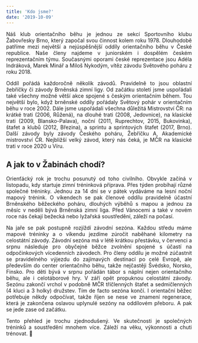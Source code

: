 ```yaml
---
title: 'Kdo jsme?'
date: '2019-10-09'
---
```

<style>
p {
  text-align: justify;
  text-justify: inter-word;
}
</style>

Náš klub orientačního běhu je jednou ze sekcí Sportovního klubu Žabovřesky Brno, který započal svou činnost kolem roku 1978. Dlouhodobě patříme mezi největší a nejúspěšnější oddíly orientačního běhu v České republice. Naše členy najdeme v juniorském i dospělém českém reprezentačním týmu. Současnými oporami české reprezentace jsou Adéla Indráková, Marek Minář a Miloš Nykodým, vítěz závodu Světového poháru z roku 2018.

Oddíl pořádá každoročně několik závodů. Pravidelně to jsou oblastní žebříčky či závody Brněnská zimní ligy. Od začátku století jsme uspořádali také všechny možné větší akce spojené s českým orientačním během. Tou největší bylo, když brněnské oddíly pořádaly Světový pohár v orientačním běhu v roce 2002. Dále jsme uspořádali všechna důležitá Mistrovství ČR: na krátké trati (2006, Růžená), na dlouhé trati (2008, Jedovnice), na klasické trati (2009, Blansko-Palava), noční (2011, Ruprechtov, 2015, Bukovinka), štafet a klubů (2012, Březina), a sprintu a sprintových štafet (2017, Brno). Další závody byly závody Českého poháru, Žebříčku A, Akademické mistrovství ČR. Nejbližší velký závod, který nás čeká, je MČR na klasické trati v roce 2020 u Víru.

## A jak to v Žabinách chodí?

Orienťácký rok je trochu posunutý od toho civilního. Obvykle začíná v listopadu, kdy startuje zimní tréninková příprava. Přes týden probíhají různé společné tréninky. Jednou za 14 dní se v pátek vydáváme na lesní noční mapový trénink. O víkendech se pak členové oddílu pravidelně účastní Brněnského běžeckého poháru, dlouhých výběhů s mapou a jednou za měsíc v neděli bývá Brněnská zimní liga. Před Vánocemi a také v novém roce nás čekají bežecká nebo lyžařská soustředění, záleží na počasí.

Na jaře se pak postupně rozjíždí závodní sezóna. Každou středu máme mapové tréninky a o víkendu jezdíme zúročit naběhané kilometry na celostátní závody. Závodní sezóna má v létě krátkou přestávku, v červenci a srpnu následuje pro obyčejné běžce zvolnění spojené s účastí na odpočinkových vícedenních závodech. Pro členy oddílu je možné zúčastnit se pravidelného výjezdu do zajímavých destinací po celé Evropě, ale především do center orientačního běhu, takže nejčastěji Švédsko, Norsko, Finsko. Pro děti bývá v srpnu pořádán tábor s náplní nejen orientačního běhu, ale i celotáborové hry. V září opět propuknou celostátní závody. Sezónu zakončí vrchol v podobně MČR tříčlenných štafet a sedmičlenných (4 kluci a 3 holky) družstev. Tím de facto sezóna končí. I orientační běžec potřebuje někdy odpočívat, takže říjen se nese ve znamení regenerace, která je zakončena oslavou uplynulé sezóny na oddílovém přeboru. A pak se jede zase od začátku.

Tento přehled je trochu zjednodušený. Ve skutečnosti je společných tréninků a soustředění mnohem více. Záleží na věku, výkonnosti a chuti trénovat. 🙂